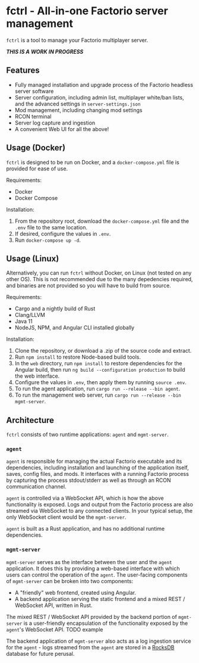 # fctrl - All-in-one Factorio server management

`fctrl` is a tool to manage your Factorio multiplayer server.

***THIS IS A WORK IN PROGRESS***

## Features

- Fully managed installation and upgrade process of the Factorio headless server software
- Server configuration, including admin list, multiplayer white/ban lists, and the advanced settings in `server-settings.json`
- Mod management, including changing mod settings
- RCON terminal
- Server log capture and ingestion
- A convenient Web UI for all the above!

## Usage (Docker)

`fctrl` is designed to be run on Docker, and a `docker-compose.yml` file is provided for ease of use.

Requirements:

- Docker
- Docker Compose

Installation:

1. From the repository root, download the `docker-compose.yml` file and the `.env` file to the same location.
2. If desired, configure the values in `.env`.
3. Run `docker-compose up -d`.

## Usage (Linux)

Alternatively, you can run `fctrl` without Docker, on Linux (not tested on any other OS). This is not recommended due to the many depedencies required, and binaries are not provided so you will have to build from source.

Requirements:

- Cargo and a nightly build of Rust
- Clang/LLVM
- Java 11
- NodeJS, NPM, and Angular CLI installed globally

Installation:

1. Clone the repository, or download a .zip of the source code and extract.
2. Run `npm install` to restore Node-based build tools.
3. In the `web` directory, run `npm install` to restore dependencies for the Angular build, then run `ng build --configuration production` to build the web interface.
4. Configure the values in `.env`, then apply them by running `source .env`.
5. To run the agent application, run `cargo run --release --bin agent`.
6. To run the management web server, run `cargo run --release --bin mgmt-server`.

## Architecture

`fctrl` consists of two runtime applications: `agent` and `mgmt-server`.

### `agent`

`agent` is responsible for managing the actual Factorio executable and its dependencies, including installation and launching of the application itself, saves, config files, and mods. It interfaces with a running Factorio process by capturing the process stdout/stderr as well as through an RCON communication channel.

`agent` is controlled via a WebSocket API, which is how the above functionality is exposed. Logs and output from the Factorio process are also streamed via WebSocket to any connected clients. In your typical setup, the only WebSocket client would be the `mgmt-server`.

`agent` is built as a Rust application, and has no additional runtime dependencies.

### `mgmt-server`

`mgmt-server` serves as the interface between the user and the `agent` application. It does this by providing a web-based interface with which users can control the operation of the `agent`. The user-facing components of `mgmt-server` can be broken into two components:

- A "friendly" web frontend, created using Angular.
- A backend application serving the static frontend and a mixed REST / WebSocket API, written in Rust.

The mixed REST / WebSocket API provided by the backend portion of `mgmt-server` is a user-friendly encapsulation of the functionality exposed by the `agent`'s WebSocket API. TODO example

The backend application of `mgmt-server` also acts as a log ingestion service for the `agent` - logs streamed from the `agent` are stored in a [RocksDB](https://rocksdb.org/) database for future perusal.
